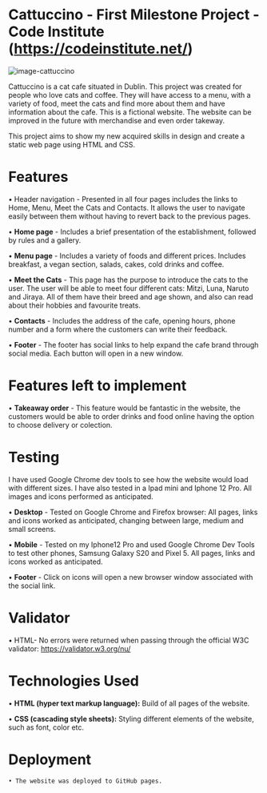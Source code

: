 # Cattuccino - First Milestone Project - Code Institute (https://codeinstitute.net/)


![image-cattuccino](https://user-images.githubusercontent.com/111059036/195872534-1056061f-f966-41e6-bfd3-f1fa4fa82a53.png)


Cattuccino is a cat cafe situated in Dublin. This project was created for people who love cats and coffee. They will have access to a menu, with a variety of food, meet the cats and find more about them and have information about the cafe. This is a fictional website. 
The website can be improved in the future with merchandise and even order takeway.

This project aims to show my new acquired skills in design and create a static web page using HTML and CSS.


# Features

  • Header navigation - Presented in all four pages includes the links to Home, Menu, Meet the Cats and Contacts. It allows the user to navigate easily between them without having to revert back to the previous pages.
  
  • **Home page** - Includes a brief presentation of the establishment, followed by rules and a gallery.
  
  • **Menu page** - Includes a variety of foods and different prices. Includes breakfast, a vegan section, salads, cakes, cold drinks and coffee.
  
  • **Meet the Cats** - This page has the purpose to introduce the cats to the user. The user will be able to meet four different cats: Mitzi, Luna, Naruto and Jiraya. All of them have their breed and age shown, and also can read about their hobbies and favourite treats.
  
  • **Contacts** - Includes the address of the cafe, opening hours, phone number and a form where the customers can write their feedback.
  
  • **Footer** - The footer has social links to help expand the cafe brand through social media. Each button will open in a new window.
  
  # Features left to implement
  
  • **Takeaway order** - This feature would be fantastic in the website, the customers would be able to order drinks and food online having the option to choose delivery or colection.
  
  # Testing
  
  I have used Google Chrome dev tools to see how the website would load with different sizes. I have also tested in a Ipad mini and Iphone 12 Pro. All images and icons performed as anticipated.
  
  • **Desktop** - Tested on Google Chrome and Firefox browser: All pages, links and icons worked as anticipated, changing between large, medium and small screens.
  
  • **Mobile** - Tested on my Iphone12 Pro and used Google Chrome Dev Tools to test other phones, Samsung Galaxy S20 and Pixel 5. All pages, links and icons worked as anticipated.
  
  • **Footer** - Click on icons will open a new browser window associated with the social link.
  
  # Validator
  
  • HTML- No errors were returned when passing through the official W3C validator: https://validator.w3.org/nu/
  
  # Technologies Used
  
  • **HTML (hyper text markup language):** Build of all pages of the website.
  
   • **CSS (cascading style sheets):** Styling different elements of the website, such as font, color etc.
   
   # Deployment
   
    • The website was deployed to GitHub pages.
    
  
  
